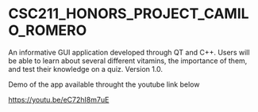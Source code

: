 # CSC211_HONORS_PROJECT_CAMILO_ROMERO
An informative GUI application developed through QT and C++.
Users will be able to learn about several different vitamins, the importance of them, and test their knowledge on a quiz.
Version 1.0.

Demo of the app available throught the youtube link below

https://youtu.be/eC72hI8m7uE

